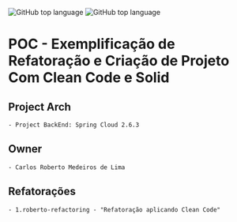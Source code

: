 ![GitHub top language](https://img.shields.io/badge/SPRING%20BOOT-2.6.4-brightgreen)
![GitHub top language](https://img.shields.io/badge/APP%20RELEASE-1.0.0-blue)
# POC - Exemplificação de Refatoração e Criação de Projeto Com Clean Code e Solid 

## Project Arch
	- Project BackEnd: Spring Cloud 2.6.3
	
## Owner
	- Carlos Roberto Medeiros de Lima
	
## Refatorações
	- 1.roberto-refactoring - "Refatoração aplicando Clean Code"
	
	
	
	
